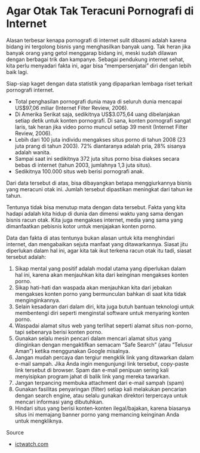 # Agar Otak Tak Teracuni Pornografi di Internet

Alasan terbesar kenapa pornografi di internet sulit dibasmi adalah karena bidang ini tergolong bisnis yang menghasilkan banyak uang. Tak heran jika banyak orang yang getol menggarap bidang ini, meski sudah dilawan dengan berbagai trik dan kampanye. Sebagai pendukung internet sehat, kita perlu menyadari fakta ini, agar bisa “mempersenjatai” diri dengan lebih baik lagi.

Siap-siap kaget dengan data statistik yang dipaparkan lembaga riset terkait pornografi internet.

- Total penghasilan pornografi dunia maya di seluruh dunia mencapai US$97,06 miliar (Internet Filter Review, 2006).
- Di Amerika Serikat saja, sedikitnya US$3.075,64 uang dibelanjakan setiap detik untuk konten pornografi. Di sana, konten pornografi sangat laris, tak heran jika video porno muncul setiap 39 menit (Internet Filter Review, 2006).
- Lebih dari 100 juta individu mengakses situs porno di tahun 2008 (23 juta prang di tahun 2003). 72% diantaranya adalah pria, 28% sisanya adalah wanita.
- Sampai saat ini sedikitnya 372 juta situs porno bisa diakses secara bebas di internet (tahun 2003, jumlahnya 1,3 juta situs).
- Sedikitnya 100.000 situs web berisi pornografi anak.

Dari data tersebut di atas, bisa dibayangkan betapa menggiurkannya bisnis yang meracuni otak ini. Jumlah tersebut dipastikan meningkat dari tahun ke tahun.

Tentunya tidak bisa menutup mata dengan data tersebut. Fakta yang kita hadapi adalah kita hidup di dunia dan dimensi waktu yang sama dengan bisnis racun otak. Kita juga mengakses internet, media yang sama yang dimanfaatkan pebisnis kotor untuk menjajakan konten porno.

Data dan fakta di atas tentunya bukan alasan untuk kita menghindari internet, dan mengabaikan sejuta manfaat yang ditawarkannya. Siasat jitu diperlukan dalam hal ini, agar kita tak ikut terkena racun otak itu tadi, siasat tersebut adalah:

1. Sikap mental yang positif adalah modal utama yang diperlukan dalam hal ini, karena akan menjauhkan kita dari keinginan mengakses konten porno.
2. Sikap hati-hati dan waspada akan menjauhkan kita dari jebakan mengakses konten porno yang bermunculan bahkan di saat kita tidak menginginkannya.
3. Selain kesadaran dari dalam diri, kita juga butuh bantuan teknologi untuk membentengi diri seperti menginstal software untuk menyaring konten porno.
4. Waspadai alamat situs web yang terlihat seperti alamat situs non-porno, tapi sebenarya berisi konten porno.
5. Gunakan selalu mesin pencari dalam mencari alamat situs yang diinginkan dengan mengaktifkan semacam “Safe Search” (atau “Telusur Aman”) ketika menggunakan Google misalnya.
6. Jangan mudah percaya dan tergiur mengklik link yang ditawarkan dalam e-mail sampah. Jika Anda ingin mengunjungi link tersebut, copy-paste link tersebut di browser. Spam dan e-mail penipuan sering kali menyisipkan program jahat di balik link yang mereka tawarkan.
7. Jangan terpancing membuka attachment dari e-mail sampah (spam)
8. Gunakan fasilitas penyaringan (filter) setiap kali melakukan pencarian dengan search engine, atau selalu gunakan direktori terpercaya untuk mencari informasi yang dibutuhkan.
9. Hindari situs yang berisi konten-konten ilegal/bajakan, karena biasanya situs ini memajang banner porno yang memancing keinginan Anda untuk mengkliknya.

Source

- [ictwatch.com](https://bit.ly/3uiHE0V)